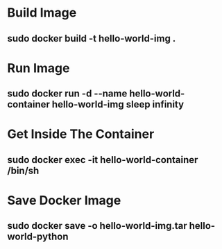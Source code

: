 # Build Image
## sudo docker build -t hello-world-img .

# Run Image
## sudo docker run -d --name hello-world-container hello-world-img sleep infinity

# Get Inside The Container
## sudo docker exec -it hello-world-container /bin/sh

# Save Docker Image
## sudo docker save -o hello-world-img.tar hello-world-python
